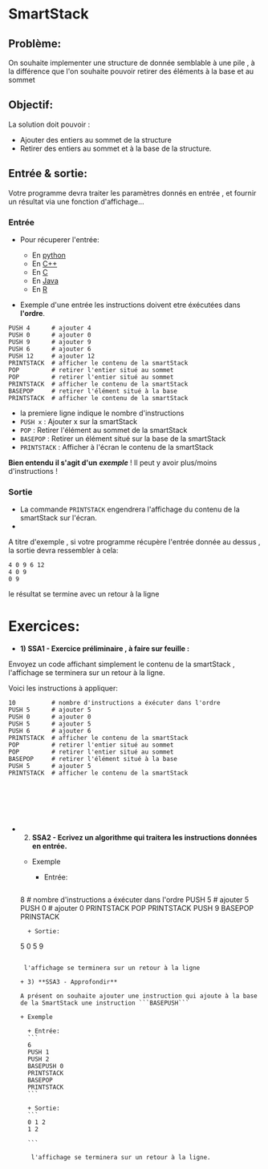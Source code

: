 # SmartStack

## Problème:
On souhaite implementer une structure de donnée semblable à une pile , à la différence que l'on souhaite pouvoir retirer des éléments à la base et au sommet

## Objectif:
La solution doit pouvoir :
+ Ajouter des entiers au sommet de la structure
+ Retirer des entiers au sommet et à la base de la structure.


## Entrée & sortie:

Votre programme devra traiter les paramètres donnés en entrée , et fournir un résultat via une fonction d'affichage...

### Entrée
+ Pour récuperer l'entrée:
  + En [python](https://github.com/GRnice/ConcoursJuin/blob/master/IO/entreePython.md  "python")
  + En [C++](https://github.com/GRnice/ConcoursJuin/blob/master/IO/entreeCPP.md  "C++")
  + En [C](https://github.com/GRnice/ConcoursJuin/blob/master/IO/smartStack/entreeC.md "C")
  + En [Java](https://github.com/GRnice/ConcoursJuin/blob/master/IO/entreeJava.md "Java")
  + En [R](https://github.com/GRnice/ConcoursJuin/blob/master/IO/entreeR.md "Java")

+ Exemple d'une entrée
les instructions doivent etre éxécutées dans **l'ordre**.
```
PUSH 4      # ajouter 4
PUSH 0      # ajouter 0
PUSH 9      # ajouter 9
PUSH 6      # ajouter 6
PUSH 12     # ajouter 12
PRINTSTACK  # afficher le contenu de la smartStack
POP         # retirer l'entier situé au sommet
POP         # retirer l'entier situé au sommet
PRINTSTACK  # afficher le contenu de la smartStack
BASEPOP     # retirer l'élément situé à la base
PRINTSTACK  # afficher le contenu de la smartStack
```
  + la premiere ligne indique le nombre d'instructions
  + ```PUSH x``` : Ajouter x sur la smartStack
  + ```POP``` : Retirer l'élément au sommet de la smartStack
  + ```BASEPOP``` : Retirer un élément situé sur la base de la smartStack
  + ```PRINTSTACK``` : Afficher à l'écran le contenu de la smartStack
  
  **Bien entendu il s'agit d'un** ***exemple*** ! Il peut y avoir plus/moins d'instructions !
  
### Sortie
+ La commande ```PRINTSTACK``` engendrera l'affichage du contenu de la smartStack sur l'écran.
+ 
A titre d'exemple , si votre programme récupère l'entrée donnée au dessus , la sortie devra ressembler à cela:

```
4 0 9 6 12
4 0 9
0 9

```
le résultat se termine avec un retour à la ligne

# Exercices:

+ **1) SSA1 - Exercice préliminaire , à faire sur feuille :**

Envoyez un code affichant simplement le contenu de la smartStack , l'affichage se terminera sur un retour à la ligne.

Voici les instructions à appliquer:

```
10          # nombre d'instructions a éxécuter dans l'ordre
PUSH 5      # ajouter 5
PUSH 0      # ajouter 0
PUSH 5      # ajouter 5
PUSH 6      # ajouter 6
PRINTSTACK  # afficher le contenu de la smartStack
POP         # retirer l'entier situé au sommet
POP         # retirer l'entier situé au sommet
BASEPOP     # retirer l'élément situé à la base
PUSH 5      # ajouter 5
PRINTSTACK  # afficher le contenu de la smartStack
```
<br/><br/><br/><br/>

+ 2) **SSA2 - Ecrivez un algorithme qui traitera les instructions données en entrée.**

  + Exemple

    + Entrée:
    ```
  8           # nombre d'instructions a éxécuter dans l'ordre
  PUSH 5      # ajouter 5
  PUSH 0      # ajouter 0
  PRINTSTACK
  POP
  PRINTSTACK
  PUSH 9
  BASEPOP
  PRINSTACK
  ```
    + Sortie:
    ```
    5 0
    5
    9
    
    ```
    
     l'affichage se terminera sur un retour à la ligne
    
    + 3) **SSA3 - Approfondir**
    
    A présent on souhaite ajouter une instruction qui ajoute à la base de la SmartStack une instruction ```BASEPUSH```
    
    + Exemple
    
      + Entrée:
      ```
      6
      PUSH 1
      PUSH 2
      BASEPUSH 0
      PRINTSTACK
      BASEPOP
      PRINTSTACK
      ```
      
      + Sortie:
      ```
      0 1 2
      1 2
      
      ```
      
       l'affichage se terminera sur un retour à la ligne.
